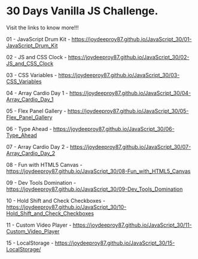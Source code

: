 # 30 Days Vanilla JS Challenge.
Visit the links to know more!!!

01 - JavaScript Drum Kit - <a href="https://joydeeproy87.github.io/JavaScript_30/01-JavaScript_Drum_Kit/" target="_blank">https://joydeeproy87.github.io/JavaScript_30/01-JavaScript_Drum_Kit</a>


02 - JS and CSS Clock - <a href="https://joydeeproy87.github.io/JavaScript_30/02-JS_and_CSS_Clock/" target="_blank">https://joydeeproy87.github.io/JavaScript_30/02-JS_and_CSS_Clock</a>


03 - CSS Variables - <a href="https://joydeeproy87.github.io/JavaScript_30/03-CSS_Variables/" target="_blank">https://joydeeproy87.github.io/JavaScript_30/03-CSS_Variables</a>


04 - Array Cardio Day 1 - <a href="https://joydeeproy87.github.io/JavaScript_30/04-Array_Cardio_Day_1/" target="_blank">https://joydeeproy87.github.io/JavaScript_30/04-Array_Cardio_Day_1</a>


05 - Flex Panel Gallery - <a href="https://joydeeproy87.github.io/JavaScript_30/05-Flex_Panel_Gallery/" target="_blank">https://joydeeproy87.github.io/JavaScript_30/05-Flex_Panel_Gallery</a>


06 - Type Ahead - <a href="https://joydeeproy87.github.io/JavaScript_30/06-Type_Ahead/" target="_blank">https://joydeeproy87.github.io/JavaScript_30/06-Type_Ahead</a>


07 - Array Cardio Day 2 - <a href="https://joydeeproy87.github.io/JavaScript_30/07-Array_Cardio_Day_2/" target="_blank">https://joydeeproy87.github.io/JavaScript_30/07-Array_Cardio_Day_2</a>


08 - Fun with HTML5 Canvas - <a href="https://joydeeproy87.github.io/JavaScript_30/08-Fun_with_HTML5_Canvas/" target="_blank">https://joydeeproy87.github.io/JavaScript_30/08-Fun_with_HTML5_Canvas</a>


09 - Dev Tools Domination - <a href="https://joydeeproy87.github.io/JavaScript_30/09-Dev_Tools_Domination/" target="_blank">https://joydeeproy87.github.io/JavaScript_30/09-Dev_Tools_Domination</a>


10 - Hold Shift and Check Checkboxes - <a href="https://joydeeproy87.github.io/JavaScript_30/10-Hold_Shift_and_Check_Checkboxes/" target="_blank">https://joydeeproy87.github.io/JavaScript_30/10-Hold_Shift_and_Check_Checkboxes</a>


11 - Custom Video Player - <a href="https://joydeeproy87.github.io/JavaScript_30/11-Custom_Video_Player/" target="_blank">https://joydeeproy87.github.io/JavaScript_30/11-Custom_Video_Player</a>


15 - LocalStorage - <a href="https://joydeeproy87.github.io/JavaScript_30/15-LocalStorage/" target="_blank">https://joydeeproy87.github.io/JavaScript_30/15-LocalStorage/</a>
